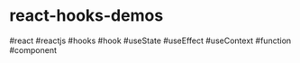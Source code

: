 # react-hooks-demos
#react #reactjs #hooks #hook #useState #useEffect #useContext #function #component
